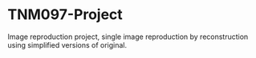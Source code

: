 # TNM097-Project
 
Image reproduction project, single image reproduction by reconstruction using simplified versions of original.